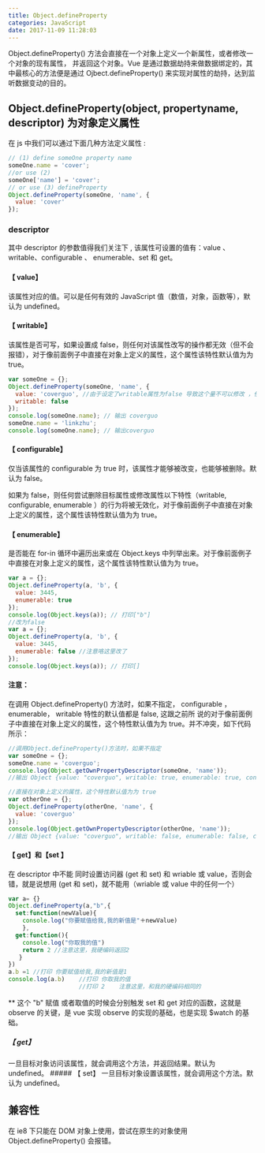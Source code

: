 ```yaml
---
title: Object.defineProperty
categories: JavaScript
date: 2017-11-09 11:28:03
---
```


Object.defineProperty() 方法会直接在一个对象上定义一个新属性，或者修改一个对象的现有属性， 并返回这个对象。Vue 是通过数据劫持来做数据绑定的，其中最核心的方法便是通过 Ojbect.defineProperty() 来实现对属性的劫持，达到监听数据变动的目的。

<!--more-->

## Object.defineProperty(object, propertyname, descriptor) 为对象定义属性

在 js 中我们可以通过下面几种方法定义属性 :

```javascript
// (1) define someOne property name
someOne.name = 'cover';
//or use (2)
someOne['name'] = 'cover';
// or use (3) defineProperty
Object.defineProperty(someOne, 'name', {
  value: 'cover'
});
```

### descriptor

其中 descriptor 的参数值得我们关注下 , 该属性可设置的值有：value 、 writable、configurable 、 enumerable、set 和 get。

#### 【 value】

该属性对应的值。可以是任何有效的 JavaScript 值（数值，对象，函数等），默认为 undefined。

#### 【 writable】

该属性是否可写，如果设置成 false，则任何对该属性改写的操作都无效（但不会报错），对于像前面例子中直接在对象上定义的属性，这个属性该特性默认值为为 true。

```javascript
var someOne = {};
Object.defineProperty(someOne, 'name', {
  value: 'coverguo', //由于设定了writable属性为false 导致这个量不可以修改 ，任何修改豆浆无效化
  writable: false
});
console.log(someOne.name); // 输出 coverguo
someOne.name = 'linkzhu';
console.log(someOne.name); // 输出coverguo
```

#### 【 configurable】

仅当该属性的 configurable 为 true 时，该属性才能够被改变，也能够被删除。默认为 false。

如果为 false，则任何尝试删除目标属性或修改属性以下特性（writable, configurable, enumerable ）的行为将被无效化，对于像前面例子中直接在对象上定义的属性，这个属性该特性默认值为为 true。

#### 【 enumerable】

是否能在 for-in 循环中遍历出来或在 Object.keys 中列举出来。对于像前面例子中直接在对象上定义的属性，这个属性该特性默认值为为 true。

```javascript
var a = {};
Object.defineProperty(a, 'b', {
  value: 3445,
  enumerable: true
});
console.log(Object.keys(a)); // 打印["b"]
//改为false
var a = {};
Object.defineProperty(a, 'b', {
  value: 3445,
  enumerable: false //注意咯这里改了
});
console.log(Object.keys(a)); // 打印[]
```

#### 注意：

在调用 Object.defineProperty() 方法时，如果不指定， configurable ， enumerable， writable 特性的默认值都是 false, 这跟之前所 说的对于像前面例子中直接在对象上定义的属性，这个特性默认值为为 true。并不冲突，如下代码所示：

```javascript
//调用Object.defineProperty()方法时，如果不指定
var someOne = {};
someOne.name = 'coverguo';
console.log(Object.getOwnPropertyDescriptor(someOne, 'name'));
//输出 Object {value: "coverguo", writable: true, enumerable: true, configurable: true}

//直接在对象上定义的属性，这个特性默认值为为 true
var otherOne = {};
Object.defineProperty(otherOne, 'name', {
  value: 'coverguo'
});
console.log(Object.getOwnPropertyDescriptor(otherOne, 'name'));
//输出 Object {value: "coverguo", writable: false, enumerable: false, configurable: false}
```

#### 【 get】和【set 】

在 descriptor 中不能 同时设置访问器 (get 和 set) 和 wriable 或 value，否则会错，就是说想用 (get 和 set)，就不能用（wriable 或 value 中的任何一个）

```javascript
var a= {}
Object.defineProperty(a,"b",{
  set:function(newValue){
    console.log("你要赋值给我,我的新值是"＋newValue)
    },
  get:function(){
    console.log("你取我的值")
    return 2 //注意这里，我硬编码返回2
   }
})
a.b =1 //打印 你要赋值给我,我的新值是1
console.log(a.b)    //打印 你取我的值
                    //打印 2    注意这里，和我的硬编码相同的
```

\*\* 这个 "b" 赋值 或者取值的时候会分别触发 set 和 get 对应的函数，这就是 observe 的关键，是 vue 实现 observe 的实现的基础，也是实现 \$watch 的基础。

##### 【 get】

一旦目标对象访问该属性，就会调用这个方法，并返回结果。默认为 undefined。 ##### 【 set】 一旦目标对象设置该属性，就会调用这个方法。默认为 undefined。

## 兼容性

在 ie8 下只能在 DOM 对象上使用，尝试在原生的对象使用 Object.defineProperty() 会报错。
